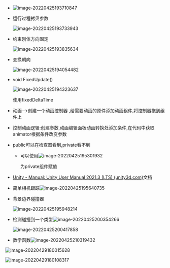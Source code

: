 + ![image-20220425193710847](https://home.innky.xyz:25566/images/image-20220425193710847.png)

+ 运行过程拷贝参数

  ![image-20220425193733943](https://home.innky.xyz:25566/images/image-20220425193733943.png)

+ 约束刚体方向固定

  ![image-20220425193835634](https://home.innky.xyz:25566/images/image-20220425193835634.png)

+ 变换朝向

  ![image-20220425194054482](https://home.innky.xyz:25566/images/image-20220425194054482.png)

+ void FixedUpdate()

  ![image-20220425194323637](https://home.innky.xyz:25566/images/image-20220425194323637.png)

  使用fixedDeltaTime

+ 动画-->创建一个动画控制器 ,给需要动画的原件添加动画组件,将控制器拖到组件上

+ 控制动画逻辑:创建参数,动画编辑面板动画转换处添加条件,在代码中获取animator根据条件改变参数

+ public可以在检查器看到,private看不到

  + 可以使用![image-20220425195301932](https://home.innky.xyz:25566/images/image-20220425195301932.png)

    为private组件赋值

+ [Unity - Manual: Unity User Manual 2021.3 (LTS) (unity3d.com)](https://docs.unity3d.com/Manual/index.html)文档

+ 简单相机跟踪![image-20220425195640735](https://home.innky.xyz:25566/images/image-20220425195640735.png)

+ 背景边界碰撞器

  ![image-20220425195948214](https://home.innky.xyz:25566/images/image-20220425195948214.png)

+ 检测碰撞到一个类型![image-20220425200354266](https://home.innky.xyz:25566/images/image-20220425200354266.png)

  ![image-20220425200417858](https://home.innky.xyz:25566/images/image-20220425200417858.png)

+ 数学函数![image-20220425210319432](https://home.innky.xyz:25566/images/image-20220425210319432.png)

![image-20220429180015628](https://cdn.jsdelivr.net/gh/innnky/images@master/uPic/image-20220429180015628.png)

![image-20220429180108317](https://cdn.jsdelivr.net/gh/innnky/images@master/uPic/image-20220429180108317.png)